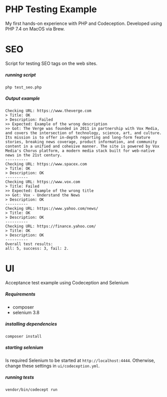 # PHP Testing Example

My first hands-on experience with PHP and Codeception.
Developed using PHP 7.4 on MacOS via Brew.

# SEO
Script for testing SEO tags on the web sites.

##### running script
```shell script
php test_seo.php
```
##### Output example
```
Checking URL: https://www.theverge.com
> Title: ОК
> Description: Failed
>> Expected: Example of the wrong description
>> Got: The Verge was founded in 2011 in partnership with Vox Media, and covers the intersection of technology, science, art, and culture. Its mission is to offer in-depth reporting and long-form feature stories, breaking news coverage, product information, and community content in a unified and cohesive manner. The site is powered by Vox Media's Chorus platform, a modern media stack built for web-native news in the 21st century.
----------
Checking URL: https://www.spacex.com
> Title: ОК
> Description: ОК
----------
Checking URL: https://www.vox.com
> Title: Failed
>> Expected: Example of the wrong title
>> Got: Vox - Understand the News
> Description: ОК
----------
Checking URL: https://www.yahoo.com/news/
> Title: ОК
> Description: ОК
----------
Checking URL: https://finance.yahoo.com/
> Title: ОК
> Description: ОК
----------
Overall test results:
all: 5, success: 3, fail: 2.
```


# UI
Acceptance test example using Codeception and Selenium

##### Requirements
* composer
* selenium 3.8

##### installing dependencies
```shell script
composer install
```

##### starting selenium
Is required Selenium to be started at `http://localhost:4444`.
Otherwise, change these settings in `ui/codeception.yml`.

##### running tests
```
vendor/bin/codecept run
```
